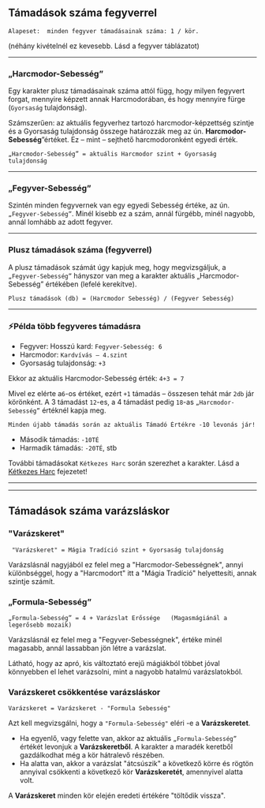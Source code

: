 ## Támadások száma fegyverrel

```
Alapeset:  minden fegyver támadásainak száma: 1 / kör.
```
(néhány kivételnél ez kevesebb. Lásd a fegyver táblázatot)

---
### „Harcmodor-Sebesség”

Egy karakter plusz támadásainak száma attól függ, hogy milyen fegyvert forgat, mennyire képzett annak Harcmodorában, és hogy mennyire fürge (`Gyorsaság` tulajdonság).

Számszerűen: az aktuális fegyverhez tartozó harcmodor-képzettség szintje és a Gyorsaság tulajdonság összege határozzák meg az ún. **Harcmodor-Sebesség**”értéket. Ez – mint – sejthető harcmodoronként egyedi érték.

```
„Harcmodor-Sebesség” = aktuális Harcmodor szint + Gyorsaság tulajdonság
```

---
### „Fegyver-Sebesség”

Szintén minden fegyvernek van egy egyedi Sebesség értéke, az ún. `„Fegyver-Sebesség”`. Minél kisebb ez a szám, annál fürgébb, minél nagyobb, annál lomhább az adott fegyver.

---
### Plusz támadások száma (fegyverrel)

A plusz támadások számát úgy kapjuk meg, hogy megvizsgáljuk, a `„Fegyver-Sebesség”` hányszor van meg a karakter aktuális „Harcmodor-Sebesség” értékében (lefelé kerekítve).

```
Plusz támadások (db) = (Harcmodor Sebesség) / (Fegyver Sebesség)
```

---
### ⚡Példa több fegyveres támadásra

- Fegyver: Hosszú kard: `Fegyver-Sebesség: 6`
- Harcmodor: `Kardvívás – 4.szint`
- Gyorsaság tulajdonság: `+3`

Ekkor az aktuális Harcmodor-Sebesség érték:  `4+3 = 7`

Mivel ez elérte a`6`-os értéket, ezért `+1` támadás – összesen tehát már `2db` jár körönként. A 3 támadást `12`-es, a 4 támadást pedig `18`-as `„Harcmodor-Sebesség”` értéknél kapja meg.

```
Minden újabb támadás során az aktuális Támadó Értékre -10 levonás jár!
```

- Második támadás: `-10TÉ`
- Harmadik támadás: `-20TÉ`, stb

További támadásokat `Kétkezes Harc` során szerezhet a karakter. Lásd a [Kétkezes Harc](065_04_ketkezes_harc.md) fejezetet!

---
---
## Támadások száma varázsláskor

### "Varázskeret"
```
 "Varázskeret" = Mágia Tradíció szint + Gyorsaság tulajdonság 
```

Varázslásnál nagyjából ez felel meg a "Harcmodor-Sebességnek", annyi különbséggel, hogy a "Harcmodort" itt a "Mágia Tradíció" helyettesíti, annak szintje számít.


### „Formula-Sebesség”
```
„Formula-Sebesség” = 4 + Varázslat Erőssége   (Magasmágiánál a legerősebb mozaik)
```

Varázslásnál ez felel meg a "Fegyver-Sebességnek", értéke minél magasabb, annál lassabban jön létre a varázslat.

Látható, hogy az apró, kis változtató erejű mágiákból többet jóval könnyebben el lehet varázsolni, mint a nagyobb hatalmú varázslatokból.


### Varázskeret csökkentése varázsláskor
```
Varázskeret = Varázskeret - "Formula Sebesség"
```

Azt kell megvizsgálni, hogy a `"Formula-Sebesség"` eléri -e a **Varázskeretet**.
- Ha egyenlő, vagy felette van, akkor az aktuális  `„Formula-Sebesség”` értékét levonjuk a **Varázskeretből**. A karakter a maradék keretből gazdálkodhat még a kör hátralevő részében.
- Ha alatta van, akkor a varázslat "átcsúszik" a következő körre és rögtön annyival csökkenti a következő kör **Varázskeretét**, amennyivel alatta volt.

A **Varázskeret** minden kör elején eredeti értékére "töltődik vissza".


